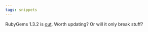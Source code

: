 ```yaml
---
tags: snippets
---
```


RubyGems 1.3.2 is [out](http://rubyforge.org/frs/shownotes.php?release_id=33411). Worth updating? Or will it only break stuff?
